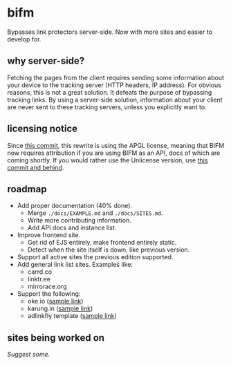 # bifm 

Bypasses link protectors server-side. Now with more sites and easier to develop for.

## why server-side?

Fetching the pages from the client requires sending some information about your device to the tracking server (HTTP headers, IP address). For obvious reasons, this is not a great solution. It defeats the purpose of bypassing tracking links. By using a server-side solution, information about your client are never sent to these tracking servers, unless you explicitly want to.

## licensing notice

Since [this commit](https://git.gay/a/bifm/commit/adec8de080c4f18545ba3d7cfb4e7edffa7edf80), this rewrite is using the APGL license, meaning that BIFM now requires attribution if you are using BIFM as an API, docs of which are coming shortly.
If you would rather use the Unlicense version, use [this commit and behind](https://git.gay/a/bifm/commit/5db9b17f7796bac35170e00acfe9da043cbc4b29).

## roadmap
- Add proper documentation (40% done).
  - Merge `./docs/EXAMPLE.md` and `./docs/SITES.md`.
  - Write more contributing information.
  - Add API docs and instance list.
- Improve frontend site.
  - Get rid of EJS entirely, make frontend entirely static.
  - Detect when the site itself is down, like previous version.
- Support all active sites the previous edition supported.
- Add general link list sites. Examples like:
  - carrd.co
  - linktr.ee
  - mirrorace.org
- Support the following:
  - oke.io ([sample link](https://oke.io/D3wL))
  - karung.in ([sample link](http://karung.in/Gyucc))
  - adlinkfly template ([sample link](https://adlinkfly.mightyscripts.xyz/cdlSsrpD))
 
## sites being worked on 
*Suggest some.*